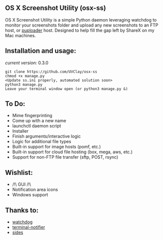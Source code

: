 ## OS X Screenshot Utility (osx-ss)
OS X Screenshot Utility is a simple Python daemon leveraging watchdog to monitor your screenshots folder and upload any new screenshots to an FTP host, or [puploader][puploader] host.  Designed to help fill the gap left by ShareX on my Mac machines.

## Installation and usage:
*current version:* 0.3.0

    git clone https://github.com/UVClay/osx-ss
    chmod +x manage.py
    <Update ss.ini properly, automated solution soon>
    python3 manage.py
    Leave your terminal window open (or python3 manage.py &)

## To Do:
* Mime fingerprinting
* Come up with a new name
* launchctl daemon script
* Installer
* Finish arguments/interactive logic
* Logic for additional file types
* Built-in support for image hosts (pomf, etc.)
* Built-in support for cloud file hosting (box, mega, aws, etc.)
* Support for non-FTP file transfer (sftp, POST, rsync)

## Wishlist:
* /!\ GUI /!\
* Notification area icons
* Windows support

## Thanks to:
* [watchdog][watchdog]
* [terminal-notifier][terminal-notifier]
* [sides][sides]

[terminal-notifier]: https://github.com/julienXX/terminal-notifier
[watchdog]: https://github.com/gorakhargosh/watchdog
[sides]: https://github.com/sides
[puploader]: https://github.com/sides/puploader
